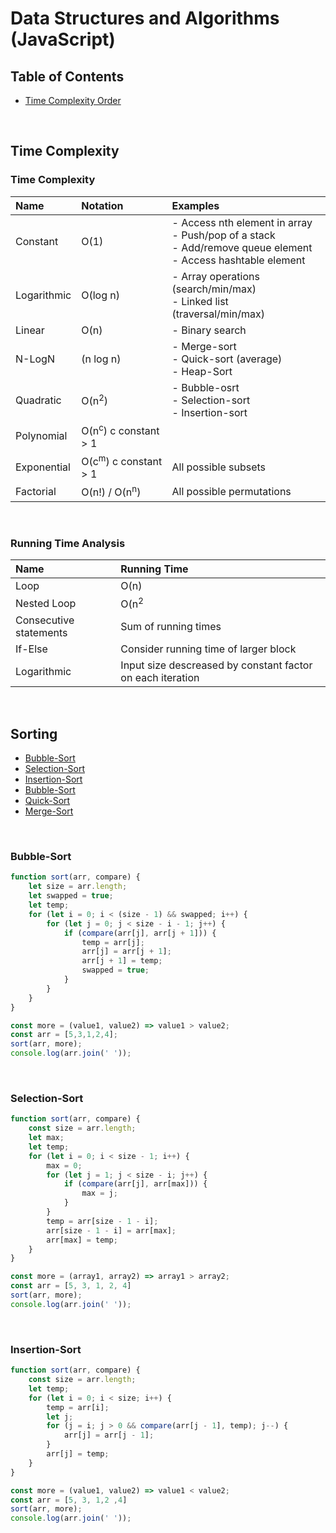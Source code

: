 # Data Structures and Algorithms (JavaScript)

## Table of Contents

- [Time Complexity Order](https://github.com/georgemarklow/georgemarklow/blob/main/notes/data-structures-and-algorithms.md#time-complexity)

<br/>

## Time Complexity

### Time Complexity

| Name   |      Notation      | Examples |
|:----------|:-------------|:-------------|
| Constant | O(1)  | - Access nth element in array<br>- Push/pop of a stack<br>- Add/remove queue element<br>- Access hashtable element   |
| Logarithmic |  O(log n)     | - Array operations (search/min/max)<br>- Linked list (traversal/min/max)  |
| Linear | O(n) | - Binary search |
| N-LogN | (n log n) | - Merge-sort<br>- Quick-sort (average)<br>- Heap-Sort  |
| Quadratic | O(n<sup>2</sup>) |- Bubble-osrt<br>- Selection-sort<br>- Insertion-sort|
| Polynomial | O(n<sup>c</sup>) c constant > 1 ||
| Exponential | O(c<sup>m</sup>) c constant > 1 | All possible subsets |
| Factorial | O(n!) / O(n<sup>n</sup>) | All possible permutations |

<br/>

### Running Time Analysis

| Name   |      Running Time  |
|:----------|:-------------|
| Loop  | O(n) |
| Nested Loop | O(n<sup>2</sup> |
| Consecutive statements | Sum of running times |
| If-Else | Consider running time of larger block |
| Logarithmic | Input size descreased by constant factor on each iteration |

<br/>

## Sorting

- [Bubble-Sort]()
- [Selection-Sort]()
- [Insertion-Sort]()
- [Bubble-Sort]()
- [Quick-Sort]()
- [Merge-Sort]()

<br/>

### Bubble-Sort

```javascript
function sort(arr, compare) {
    let size = arr.length;
    let swapped = true;
    let temp;
    for (let i = 0; i < (size - 1) && swapped; i++) {
        for (let j = 0; j < size - i - 1; j++) {
            if (compare(arr[j], arr[j + 1])) {
                temp = arr[j];
                arr[j] = arr[j + 1];
                arr[j + 1] = temp;
                swapped = true;
            }
        }
    }
}

const more = (value1, value2) => value1 > value2;
const arr = [5,3,1,2,4];
sort(arr, more);
console.log(arr.join(' '));
```

<br/>

### Selection-Sort

```javascript
function sort(arr, compare) {
    const size = arr.length;
    let max;
    let temp;
    for (let i = 0; i < size - 1; i++) {
        max = 0;
        for (let j = 1; j < size - i; j++) {
            if (compare(arr[j], arr[max])) {
                max = j;
            }
        }
        temp = arr[size - 1 - i];
        arr[size - 1 - i] = arr[max];
        arr[max] = temp;
    }
}

const more = (array1, array2) => array1 > array2;
const arr = [5, 3, 1, 2, 4]
sort(arr, more);
console.log(arr.join(' '));
```

<br/>

### Insertion-Sort

```javascript
function sort(arr, compare) {
    const size = arr.length;
    let temp;
    for (let i = 0; i < size; i++) {
        temp = arr[i];
        let j;
        for (j = i; j > 0 && compare(arr[j - 1], temp); j--) {
            arr[j] = arr[j - 1];
        }
        arr[j] = temp;
    }
}

const more = (value1, value2) => value1 < value2;
const arr = [5, 3, 1,2 ,4]
sort(arr, more);
console.log(arr.join(' '));
```
